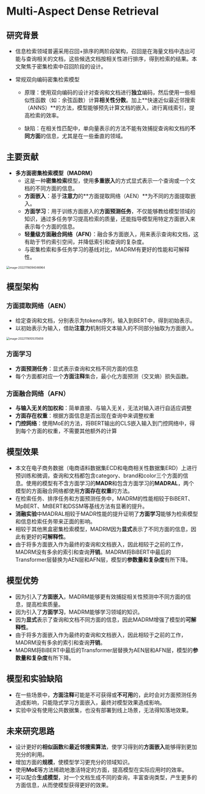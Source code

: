 # Multi-Aspect Dense Retrieval

## 研究背景

- 信息检索领域普遍采用召回+排序的两阶段架构，召回是在海量文档中选出可能与查询相关的文档，这些候选文档按相关性进行排序，得到检索的结果。本文聚焦于密集检索中召回阶段的设计。

- 常规双向编码密集检索模型

  - 原理：使用双向编码的设计对查询和文档进行**独立**编码，然后使用一些相似性函数（如：余弦函数）计算**相关性分数**。加上**快速近似最近邻搜索（ANNS）**的方法，模型能够预先计算文档的嵌入，进行离线索引，提高检索的效率。

  - 缺陷：在相关性匹配中，单向量表示的方法不能有效捕捉查询和文档的**不同方面**的信息，尤其是在一些垂直的领域。



## 主要贡献

- **多方面密集检索模型（MADRM）**
  - 这是一种**密集检索**模型，使用**多重嵌入**的方式显式表示一个查询或一个文档的不同方面的信息。
  - **方面嵌入**：基于**注意力**的**方面提取网络（AEN）**为不同的方面提取嵌入。
  - **方面学习**：用于训练方面嵌入的**方面预测任务**，不仅能够教给模型领域的知识，通过多任务学习提高检索的质量，还能指导模型用特定方面嵌入来表示每个方面的信息。
  - **轻量级方面融合网络（AFN）**：融合多方面嵌入，用来表示查询和文档，这有助于节约索引空间，并降低索引和查询的复杂度。
  - 与密集检索和多任务学习的基线对比，MADRM有更好的性能和可解释性。

<img src="C:\Users\Elian Li\AppData\Roaming\Typora\typora-user-images\image-20221116094046964.png" alt="image-20221116094046964" style="zoom: 50%;" />



## 模型架构

### 方面提取网络（AEN）

- 给定查询和文档，分别表示为tokens序列，输入到BERT中，得到初始表示。
- 以初始表示为输入，借助**注意力**机制将文本输入的不同部分抽取为方面嵌入。

<img src="C:\Users\Elian Li\AppData\Roaming\Typora\typora-user-images\image-20221116105315659.png" alt="image-20221116105315659" style="zoom: 50%;" />

### 方面学习

- **方面预测任务**：显式表示查询和文档不同方面的信息
- 每个方面都对应一个**方面注释**集合，最小化方面预测（交叉熵）损失函数。

### 方面融合网络（AFN）

- **与输入无关的加权和**：简单直接、与输入无关，无法对输入进行自适应调整
- **方面存在权重**：根据方面信息是否出现在查询中来调整权重
- **门控网络**：使用MoE的方法，将BERT输出的CLS嵌入输入到门控网络中，得到每个方面的权重，不需要其他额外的计算



## 模型效果

- 本文在电子商务数据（电商语料数据集ECD和电商相关性数据集ERD）上进行预训练和微调，查询和文档都包含category、brand和color三个方面的信息。使用的模型有不含方面学习的**MADR**和包含方面学习的**MADRAL**，两个模型的方面融合网络都使用**方面存在权重**的方法。
- 在检索任务、排序任务和方面预测任务中，MADRM的性能相较于BiBERT、MpBERT、MtBERT和DSSM等基线方法有显著的提升。
- **消融实验**中MADRAL相较于MADR性能的提升证明了**方面学习**能够为检索模型和信息检索任务带来正面的影响。
- 相较于其他黑盒密集检索模型，MADRM因为**显式**表示了不同方面的信息，因此有更好的**可解释性**。
- 由于将多方面嵌入作为最终的查询和文档嵌入，因此相较于之前的工作，MADRM没有多余的索引和查询**开销**。MADRM将BiBERT中最后的Transformer层替换为AEN层和AFN层，模型的**参数量和复杂度**有所下降。



## 模型优势

- 因为引入了**方面嵌入**，MADRM能够更有效捕捉相关性预测中不同方面的信息，提高检索质量。
- 因为引入了**方面学习**，MADRM能够学习领域的知识。
- 因为**显式**表示了查询和文档不同方面的信息，因此MADRM增强了模型的**可解释性**。
- 由于将多方面嵌入作为最终的查询和文档嵌入，因此相较于之前的工作，MADRM没有多余的索引和查询**开销**。
- MADRM将BiBERT中最后的Transformer层替换为AEN层和AFN层，模型的**参数量和复杂度**有所下降。



## 模型和实验缺陷

- 在一些场景中，**方面注释**可能是不可获得或**不可用**的，此时会对方面预测任务造成影响，只能隐式学习方面嵌入，最终对模型效果造成影响。
- 实验中没有使用公共数据集，也没有部署到线上场景，无法得知落地效果。



## 未来研究思路

- 设计更好的**相似函数**和**最近邻搜索算法**，使学习得到的**方面嵌入**能够得到更加充分的利用。
- 增加方面的**规模**，使模型学习更充分的领域知识。
- 使用**MoE**等方法稀疏地激活特定的方面，提高模型在实际应用时的效率。
- 可以配合**生成模型**，对一个文档生成不同的查询，丰富查询类型，产生更多的方面信息，从而使模型获得更好的效果。